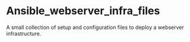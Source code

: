 # Ansible_webserver_infra_files
A small collection of setup and configuration files to deploy a webserver infrastructure.
